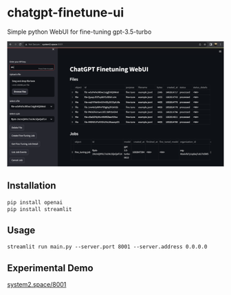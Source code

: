 # chatgpt-finetune-ui
Simple python WebUI for fine-tuning gpt-3.5-turbo


![screenshot](screenshot.png)

## Installation
```
pip install openai
pip install streamlit
```

## Usage
```
streamlit run main.py --server.port 8001 --server.address 0.0.0.0
```

## Experimental Demo
[system2.space/8001](system2.space/8001)
